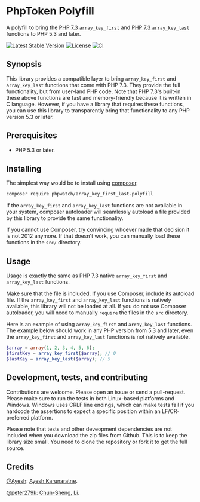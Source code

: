 # PhpToken Polyfill

A polyfill to bring the [PHP 7.3 `array_key_first`](https://www.php.net/manual/en/function.array-key-first.php) and [PHP 7.3 `array_key_last`](https://www.php.net/manual/en/function.array-key-last.php) functions to PHP 5.3 and later.

[![Latest Stable Version](https://poser.pugx.org/phpwatch/array_key_first_last-polyfill/v/stable)](https://packagist.org/packages/phpwatch/array_key_first_last-polyfill) [![License](https://poser.pugx.org/phpwatch/array_key_first_last-polyfill/license)](https://github.com/phpwatch/array_key_first_last-polyfill)  [![CI](https://github.com/phpwatch/array_key_first_last-polyfill/workflows/CI/badge.svg)](https://github.com/phpwatch/array_key_first_last-polyfill/actions)

## Synopsis

This library provides a compatible layer to bring `array_key_first` and `array_key_last` functions that come with PHP 7.3. They provide the full functionality, but from user-land PHP code. Note that PHP 7.3's built-in these above functions are fast and memory-friendly because it is written in C language. However, if you have a library that requires these functions, you can use this library to transparently bring that functionality to any PHP version 5.3 or later.

## Prerequisites

 - PHP 5.3 or later.

## Installing

The simplest way would be to install using [composer](https://getcomposer.org).

```bash
composer require phpwatch/array_key_first_last-polyfill
```

If the `array_key_first` and `array_key_last` functions are not available in your system, composer autoloader will seamlessly autoload a file provided by this library to provide the same functionality.

If you cannot use Composer, try convincing whoever made that decision it is not 2012 anymore. If that doesn't work, you can manually load these functions in the `src/` directory.

## Usage

Usage is exactly the same as PHP 7.3 native `array_key_first` and `array_key_last` functions.

Make sure that the file is included. If you use Composer, include its autoload file. If the `array_key_first` and `array_key_last` functions is natively available, this library will not be loaded at all. If you do not use Composer autoloader, you will need to manually `require` the files in the `src` directory.

Here is an example of using `array_key_first` and `array_key_last` functions. The example below should work in any PHP version from 5.3 and later, even the `array_key_first` and `array_key_last` functions is not natively available.

```php
$array = array(1, 2, 3, 4, 5, 6);
$firstKey = array_key_first($array); // 0
$lastKey = array_key_last($array); // 5
```

## Development, tests, and contributing
Contributions are welcome. Please open an issue or send a pull-request. Please make sure to run the tests in both Linux-based platforms and Windows. Windows uses CRLF line endings, which can make tests fail if you hardcode the assertions to expect a specific position within an LF/CR-preferred platform.

Please note that tests and other deveopment dependencies are not included when you download the zip files from Github. This is to keep the library size small. You need to clone the repository or fork it to get the full source.

## Credits

[@Ayesh](https://github.com/Ayesh): [Ayesh Karunaratne](https://ayesh.me).

[@peter279k](https://github.com/peter279k): [Chun-Sheng, Li](https://peterli.website/).
